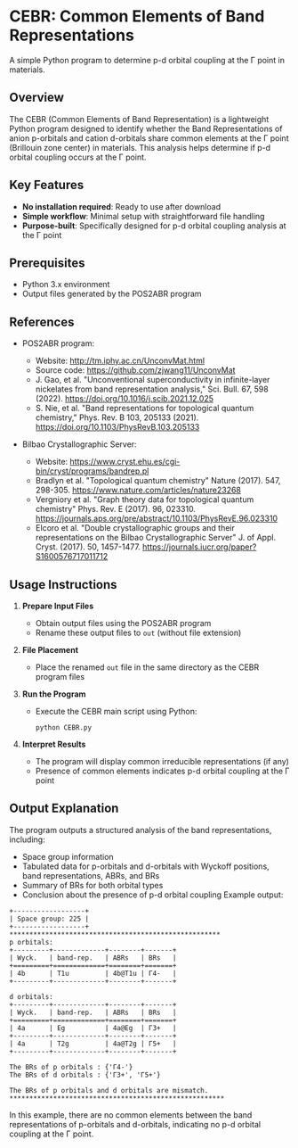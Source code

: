 # CEBR: Common Elements of Band Representations

A simple Python program to determine p-d orbital coupling at the Γ point in materials.

## Overview
The CEBR (Common Elements of Band Representation) is a lightweight Python program designed to identify whether the Band Representations of anion p-orbitals and cation d-orbitals share common elements at the Γ point (Brillouin zone center) in materials. This analysis helps determine if p-d orbital coupling occurs at the Γ point.

## Key Features
- **No installation required**: Ready to use after download
- **Simple workflow**: Minimal setup with straightforward file handling
- **Purpose-built**: Specifically designed for p-d orbital coupling analysis at the Γ point

## Prerequisites
- Python 3.x environment
- Output files generated by the POS2ABR program

## References
- POS2ABR program:
  - Website: http://tm.iphy.ac.cn/UnconvMat.html
  - Source code: https://github.com/zjwang11/UnconvMat
  - J. Gao, et al. "Unconventional superconductivity in infinite-layer nickelates from band representation analysis," Sci. Bull. 67, 598 (2022). https://doi.org/10.1016/j.scib.2021.12.025
  - S. Nie, et al. "Band representations for topological quantum chemistry," Phys. Rev. B 103, 205133 (2021). https://doi.org/10.1103/PhysRevB.103.205133

- Bilbao Crystallographic Server:
  - Website: https://www.cryst.ehu.es/cgi-bin/cryst/programs/bandrep.pl
  - Bradlyn et al. "Topological quantum chemistry" Nature (2017). 547, 298-305. https://www.nature.com/articles/nature23268
  - Vergniory et al. "Graph theory data for topological quantum chemistry" Phys. Rev. E (2017). 96, 023310. https://journals.aps.org/pre/abstract/10.1103/PhysRevE.96.023310
  - Elcoro et al. "Double crystallographic groups and their representations on the Bilbao Crystallographic Server" J. of Appl. Cryst. (2017). 50, 1457-1477. https://journals.iucr.org/paper?S1600576717011712


## Usage Instructions

1. **Prepare Input Files**
   - Obtain output files using the POS2ABR program
   - Rename these output files to `out` (without file extension)

2. **File Placement**
   - Place the renamed `out` file in the same directory as the CEBR program files

3. **Run the Program**
   - Execute the CEBR main script using Python:
     ```
     python CEBR.py
     ```

4. **Interpret Results**
   - The program will display common irreducible representations (if any)
   - Presence of common elements indicates p-d orbital coupling at the Γ point

## Output Explanation
The program outputs a structured analysis of the band representations, including:

- Space group information
- Tabulated data for p-orbitals and d-orbitals with Wyckoff positions, band representations, ABRs, and BRs
- Summary of BRs for both orbital types
- Conclusion about the presence of p-d orbital coupling
Example output:
```
+------------------+
| Space group: 225 |
+------------------+
*****************************************************
p orbitals:
+---------+-------------+--------+-------+
| Wyck.   | band-rep.   | ABRs   | BRs   |
+=========+=============+========+=======+
| 4b      | T1u         | 4b@T1u | Γ4-   |
+---------+-------------+--------+-------+

d orbitals:
+---------+-------------+--------+-------+
| Wyck.   | band-rep.   | ABRs   | BRs   |
+=========+=============+========+=======+
| 4a      | Eg          | 4a@Eg  | Γ3+   |
+---------+-------------+--------+-------+
| 4a      | T2g         | 4a@T2g | Γ5+   |
+---------+-------------+--------+-------+

The BRs of p orbitals : {'Γ4-'}
The BRs of d orbitals : {'Γ3+', 'Γ5+'}

The BRs of p orbitals and d orbitals are mismatch.
******************************************************
```
In this example, there are no common elements between the band representations of p-orbitals and d-orbitals, indicating no p-d orbital coupling at the Γ point.
